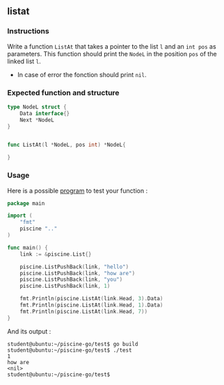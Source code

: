 ## listat

### Instructions

Write a function `ListAt` that takes a pointer to the list `l` and an `int pos` as parameters. This function should print the `NodeL` in the position `pos` of the linked list `l`.

-   In case of error the fonction should print `nil`.

### Expected function and structure

```go
type NodeL struct {
	Data interface{}
	Next *NodeL
}


func ListAt(l *NodeL, pos int) *NodeL{

}
```

### Usage

Here is a possible [program](TODO-LINK) to test your function :

```go
package main

import (
	"fmt"
	piscine ".."
)

func main() {
	link := &piscine.List{}

	piscine.ListPushBack(link, "hello")
	piscine.ListPushBack(link, "how are")
	piscine.ListPushBack(link, "you")
	piscine.ListPushBack(link, 1)

	fmt.Println(piscine.ListAt(link.Head, 3).Data)
	fmt.Println(piscine.ListAt(link.Head, 1).Data)
	fmt.Println(piscine.ListAt(link.Head, 7))
}
```

And its output :

```console
student@ubuntu:~/piscine-go/test$ go build
student@ubuntu:~/piscine-go/test$ ./test
1
how are
<nil>
student@ubuntu:~/piscine-go/test$
```
